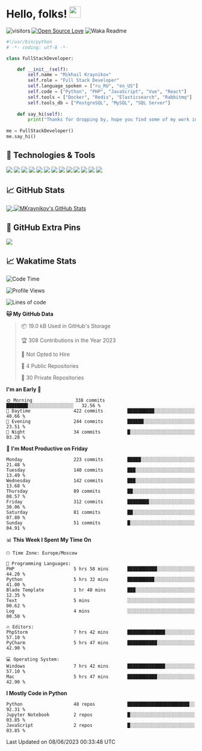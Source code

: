 # Hello, folks! <img src="https://raw.githubusercontent.com/MartinHeinz/MartinHeinz/master/wave.gif" width="30px" height="30px" />

![visitors](https://visitor-badge.laobi.icu/badge?page_id=MKraynikov.MKraynikov)
[![Open Source Love](https://badges.frapsoft.com/os/v1/open-source.svg?v=102)](https://github.com/ellerbrock/open-source-badge/)
![Waka Readme](https://github.com/MKraynikov/MKraynikov/workflows/Waka%20Readme/badge.svg)

```python
#!/usr/bin/python
# -*- coding: utf-8 -*-

class FullStackDeveloper:

    def __init__(self):
        self.name = "Mikhail Kraynikov"
        self.role = "Full Stack Developer"
        self.language_spoken = ["ru_RU", "en_US"]
        self.code = ["Python", "PHP", "JavaScript", "Vue", "React"]
        self.tools = ["Docker", "Redis", "Elasticsearch", "Rabbitmq"]
        self.tools_db = ["PostgreSQL", "MySQL", "SQL Server"]
        
    def say_hi(self):
        print("Thanks for dropping by, hope you find some of my work interesting.")
        
me = FullStackDeveloper()
me.say_hi()
```

## 🔧 Technologies & Tools
![](https://img.shields.io/badge/OS-Linux-informational?style=flat&logo=linux&logoColor=white&color=2bbc8a)
![](https://img.shields.io/badge/Editor-IntelliJ_IDEA-informational?style=flat&logo=intellij-idea&logoColor=white&color=2bbc8a)
![](https://img.shields.io/badge/Code-PHP-informational?style=flat&logo=php&logoColor=white&color=2bbc8a)
![](https://img.shields.io/badge/Code-Python-informational?style=flat&logo=python&logoColor=white&color=2bbc8a)
![](https://img.shields.io/badge/Code-JavaScript-informational?style=flat&logo=javascript&logoColor=white&color=2bbc8a)
![](https://img.shields.io/badge/Code-Vue-informational?style=flat&logo=vue.js&logoColor=white&color=2bbc8a)
![](https://img.shields.io/badge/Shell-Bash-informational?style=flat&logo=gnu-bash&logoColor=white&color=2bbc8a)
![](https://img.shields.io/badge/Tools-PostgreSQL-informational?style=flat&logo=postgresql&logoColor=white&color=2bbc8a)
![](https://img.shields.io/badge/Tools-MySQL-informational?style=flat&logo=mysql&logoColor=white&color=2bbc8a)
![](https://img.shields.io/badge/Tools-Docker-informational?style=flat&logo=docker&logoColor=white&color=2bbc8a)
![](https://img.shields.io/badge/Tools-Redis-informational?style=flat&logo=redis&logoColor=white&color=2bbc8a)
![](https://img.shields.io/badge/Tools-Elasticsearch-informational?style=flat&logo=elasticsearch&logoColor=white&color=2bbc8a)
![](https://img.shields.io/badge/Tools-Rabbitmq-informational?style=flat&logo=rabbitmq&logoColor=white&color=2bbc8a)

## &#x1f4c8; GitHub Stats

<a href="https://github.com/MKraynikov/MKraynikov">
  <img align="center" src="https://github-readme-stats.vercel.app/api/top-langs/?username=MKraynikov&hide=javascript,html&title_color=ffffff&text_color=c9cacc&icon_color=2bbc8a&bg_color=1d1f21&langs_count=3" />
</a>
<a href="https://github.com/MKraynikov/MKraynikov">
  <img align="center" src="https://github-readme-stats.vercel.app/api?username=MKraynikov&show_icons=true&line_height=27&count_private=true&title_color=ffffff&text_color=c9cacc&icon_color=2bbc8a&bg_color=1d1f21" alt="MKraynikov's GitHub Stats" />
</a>

## 💖 GitHub Extra Pins

<a href="https://github.com/MKraynikov/small_company_CRM">
  <img align="center" src="https://github-readme-stats.vercel.app/api/pin/?username=MKraynikov&repo=small_company_CRM&title_color=ffffff&text_color=c9cacc&icon_color=2bbc8a&bg_color=1d1f21" />
</a>

## &#x1f4c8; Wakatime Stats

<!--START_SECTION:waka-->
![Code Time](http://img.shields.io/badge/Code%20Time-146%20hrs%2031%20mins-blue)

![Profile Views](http://img.shields.io/badge/Profile%20Views-30-blue)

![Lines of code](https://img.shields.io/badge/From%20Hello%20World%20I%27ve%20Written-6.7%20million%20lines%20of%20code-blue)

**🐱 My GitHub Data** 

> 📦 19.0 kB Used in GitHub's Storage 
 > 
> 🏆 308 Contributions in the Year 2023
 > 
> 🚫 Not Opted to Hire
 > 
> 📜 4 Public Repositories 
 > 
> 🔑 30 Private Repositories 
 > 
**I'm an Early 🐤** 

```text
🌞 Morning                338 commits         ████████░░░░░░░░░░░░░░░░░   32.56 % 
🌆 Daytime                422 commits         ██████████░░░░░░░░░░░░░░░   40.66 % 
🌃 Evening                244 commits         ██████░░░░░░░░░░░░░░░░░░░   23.51 % 
🌙 Night                  34 commits          █░░░░░░░░░░░░░░░░░░░░░░░░   03.28 % 
```
📅 **I'm Most Productive on Friday** 

```text
Monday                   223 commits         █████░░░░░░░░░░░░░░░░░░░░   21.48 % 
Tuesday                  140 commits         ███░░░░░░░░░░░░░░░░░░░░░░   13.49 % 
Wednesday                142 commits         ███░░░░░░░░░░░░░░░░░░░░░░   13.68 % 
Thursday                 89 commits          ██░░░░░░░░░░░░░░░░░░░░░░░   08.57 % 
Friday                   312 commits         ████████░░░░░░░░░░░░░░░░░   30.06 % 
Saturday                 81 commits          ██░░░░░░░░░░░░░░░░░░░░░░░   07.80 % 
Sunday                   51 commits          █░░░░░░░░░░░░░░░░░░░░░░░░   04.91 % 
```


📊 **This Week I Spent My Time On** 

```text
🕑︎ Time Zone: Europe/Moscow

💬 Programming Languages: 
PHP                      5 hrs 58 mins       ███████████░░░░░░░░░░░░░░   44.20 % 
Python                   5 hrs 32 mins       ██████████░░░░░░░░░░░░░░░   41.00 % 
Blade Template           1 hr 40 mins        ███░░░░░░░░░░░░░░░░░░░░░░   12.35 % 
Text                     5 mins              ░░░░░░░░░░░░░░░░░░░░░░░░░   00.62 % 
Log                      4 mins              ░░░░░░░░░░░░░░░░░░░░░░░░░   00.50 % 

🔥 Editors: 
PhpStorm                 7 hrs 42 mins       ██████████████░░░░░░░░░░░   57.10 % 
PyCharm                  5 hrs 47 mins       ███████████░░░░░░░░░░░░░░   42.90 % 

💻 Operating System: 
Windows                  7 hrs 42 mins       ██████████████░░░░░░░░░░░   57.10 % 
Mac                      5 hrs 47 mins       ███████████░░░░░░░░░░░░░░   42.90 % 
```

**I Mostly Code in Python** 

```text
Python                   48 repos            ███████████████████████░░   92.31 % 
Jupyter Notebook         2 repos             █░░░░░░░░░░░░░░░░░░░░░░░░   03.85 % 
JavaScript               2 repos             █░░░░░░░░░░░░░░░░░░░░░░░░   03.85 % 
```




 Last Updated on 08/06/2023 00:33:48 UTC
<!--END_SECTION:waka-->

